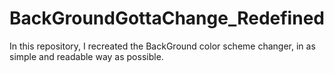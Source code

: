 # BackGroundGottaChange_Redefined
In this repository, I recreated the BackGround color scheme changer, in as simple and readable way as possible.
